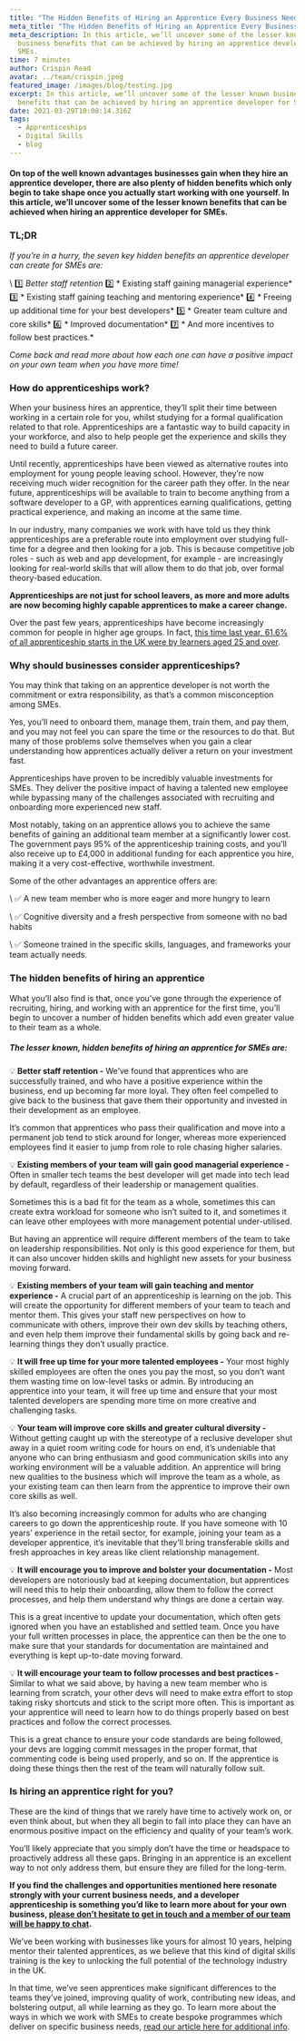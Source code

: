 ```yaml
---
title: "The Hidden Benefits of Hiring an Apprentice Every Business Needs to Know "
meta_title: "The Hidden Benefits of Hiring an Apprentice Every Business Needs to Know "
meta_description: In this article, we’ll uncover some of the lesser known
  business benefits that can be achieved by hiring an apprentice developer for
  SMEs.
time: 7 minutes
author: Crispin Read
avatar: ../team/crispin.jpeg
featured_image: /images/blog/testing.jpg
excerpt: In this article, we’ll uncover some of the lesser known business
  benefits that can be achieved by hiring an apprentice developer for SMEs.
date: 2021-03-29T10:08:14.316Z
tags:
  - Apprenticeships
  - Digital Skills
  - blog
---
```

#### On top of the well known advantages businesses gain when they hire an apprentice developer, there are also plenty of hidden benefits which only begin to take shape once you actually start working with one yourself. In this article, we’ll uncover some of the lesser known benefits that can be achieved when hiring an apprentice developer for SMEs. 

### TL;DR

*If you’re in a hurry, the seven key hidden benefits an apprentice developer can create for SMEs are:*

\    1️⃣  *Better staff retention*
     2️⃣ * Existing staff gaining managerial experience*
     3️⃣ * Existing staff gaining teaching and mentoring experience*
     4️⃣ * Freeing up additional time for your best developers*
     5️⃣ * Greater team culture and core skills*
     6️⃣ * Improved documentation*
     7️⃣ * And more incentives to follow best practices.*

*Come back and read more about how each one can have a positive impact on your own team when you have more time!* 

### How do apprenticeships work?

When your business hires an apprentice, they’ll split their time between working in a certain role for you, whilst studying for a formal qualification related to that role. Apprenticeships are a fantastic way to build capacity in your workforce, and also to help people get the experience and skills they need to build a future career. 

Until recently, apprenticeships have been viewed as alternative routes into employment for young people leaving school. However, they’re now receiving much wider recognition for the career path they offer. In the near future, apprenticeships will be available to train to become anything from a software developer to a GP, with apprentices earning qualifications, getting practical experience, and making an income at the same time. 

In our industry, many companies we work with have told us they think apprenticeships are a preferable route into employment over studying full-time for a degree and then looking for a job. This is because competitive job roles - such as web and app development, for example - are increasingly looking for real-world skills that will allow them to do that job, over formal theory-based education. 

**Apprenticeships are not just for school leavers, as more and more adults are now becoming highly capable apprentices to make a career change.**

Over the past few years, apprenticeships have become increasingly common for people in higher age groups. In fact, [this time last year, 61.6% of all apprenticeship starts in the UK were by learners aged 25 and over](https://explore-education-statistics.service.gov.uk/find-statistics/apprenticeships-and-traineeships/2019-20).

### Why should businesses consider apprenticeships?

You may think that taking on an apprentice developer is not worth the commitment or extra responsibility, as that’s a common misconception among SMEs. 

Yes, you’ll need to onboard them, manage them, train them, and pay them, and you may not feel you can spare the time or the resources to do that. But many of those problems solve themselves when you gain a clear understanding how apprentices actually deliver a return on your investment fast. 

Apprenticeships have proven to be incredibly valuable investments for SMEs. They deliver the positive impact of having a talented new employee while bypassing many of the challenges associated with recruiting and onboarding more experienced new staff. 

Most notably, taking on an apprentice allows you to achieve the same benefits of gaining an additional team member at a significantly lower cost. The government pays 95% of the apprenticeship training costs, and you’ll also receive up to £4,000 in additional funding for each apprentice you hire, making it a very cost-effective, worthwhile investment.

Some of the other advantages an apprentice offers are: 

\    ✅  A new team member who is more eager and more hungry to learn

\    ✅  Cognitive diversity and a fresh perspective from someone with no bad habits 

\    ✅  Someone trained in the specific skills, languages, and frameworks your team actually needs.

### The hidden benefits of hiring an apprentice

What you’ll also find is that, once you’ve gone through the experience of recruiting, hiring, and working with an apprentice for the first time, you’ll begin to uncover a number of hidden benefits which add even greater value to their team as a whole. 

##### The lesser known, hidden benefits of hiring an apprentice for SMEs are:

💡  **Better staff retention -** We’ve found that apprentices who are successfully trained, and who have a positive experience within the business, end up becoming far more loyal. They often feel compelled to give back to the business that gave them their opportunity and invested in their development as an employee. 

It’s common that apprentices who pass their qualification and move into a permanent job tend to stick around for longer, whereas more experienced employees find it easier to jump from role to role chasing higher salaries.

💡  **Existing members of your team will gain good managerial experience -** Often in smaller tech teams the best developer will get made into tech lead by default, regardless of their leadership or management qualities. 

Sometimes this is a bad fit for the team as a whole, sometimes this can create extra workload for someone who isn’t suited to it, and sometimes it can leave other employees with more management potential under-utilised. 

But having an apprentice will require different members of the team to take on leadership responsibilities. Not only is this good experience for them, but it can also uncover hidden skills and highlight new assets for your business moving forward.

💡  **Existing members of your team will gain teaching and mentor experience -** A crucial part of an apprenticeship is learning on the job. This will create the opportunity for different members of your team to teach and mentor them. This gives your staff new perspectives on how to communicate with others, improve their own dev skills by teaching others, and even help them improve their fundamental skills by going back and re-learning things they don’t usually practice.

💡  **It will free up time for your more talented employees -** Your most highly skilled employees are often the ones you pay the most, so you don’t want them wasting time on low-level tasks or admin. By introducing an apprentice into your team, it will free up time and ensure that your most talented developers are spending more time on more creative and challenging tasks. 

💡  **Your team will improve core skills and greater cultural diversity -** Without getting caught up with the stereotype of a reclusive developer shut away in a quiet room writing code for hours on end, it’s undeniable that anyone who can bring enthusiasm and good communication skills into any working environment will be a valuable addition. An apprentice will bring new qualities to the business which will improve the team as a whole, as your existing team can then learn from the apprentice to improve their own core skills as well. 

It’s also becoming increasingly common for adults who are changing careers to go down the apprenticeship route. If you have someone with 10 years’ experience in the retail sector, for example, joining your team as a developer apprentice, it’s inevitable that they’ll bring transferable skills and fresh approaches in key areas like client relationship management. 

💡  **It will encourage you to improve and bolster your documentation -** Most developers are notoriously bad at keeping documentation, but apprentices will need this to help their onboarding, allow them to follow the correct processes, and help them understand why things are done a certain way. 

This is a great incentive to update your documentation, which often gets ignored when you have an established and settled team. Once you have your full written processes in place, the apprentice can then be the one to make sure that your standards for documentation are maintained and everything is kept up-to-date moving forward. 

💡  **It will encourage your team to follow processes and best practices -** Similar to what we said above, by having a new team member who is learning from scratch, your other devs will need to make extra effort to stop taking risky shortcuts and stick to the script more often. This is important as your apprentice will need to learn how to do things properly based on best practices and follow the correct processes.

This is a great chance to ensure your code standards are being followed, your devs are logging commit messages in the proper format, that commenting code is being used properly, and so on. If the apprentice is doing these things then the rest of the team will naturally follow suit. 

### Is hiring an apprentice right for you?

These are the kind of things that we rarely have time to actively work on, or even think about, but when they all begin to fall into place they can have an enormous positive impact on the efficiency and quality of your team’s work. 

You’ll likely appreciate that you simply don’t have the time or headspace to proactively address all these gaps. Bringing in an apprentice is an excellent way to not only address them, but ensure they are filled for the long-term.

**If you find the challenges and opportunities mentioned here resonate strongly with your current business needs, and a developer apprenticeship is something you’d like to learn more about for your own business, [please don’t hesitate to get in touch and a member of our team will be happy to chat](https://thecodersguild.org.uk/contact-us/).** 

We’ve been working with businesses like yours for almost 10 years, helping mentor their talented apprentices, as we believe that this kind of digital skills training is the key to unlocking the full potential of the technology industry in the UK. 

In that time, we’ve seen apprentices make significant differences to the teams they’ve joined, improving quality of work, contributing new ideas, and bolstering output, all while learning as they go. To learn more about the ways in which we work with SMEs to create bespoke programmes which deliver on specific business needs, [read our article here for additional info](https://thecodersguild.org.uk/blog/hiring-developer-apprentice-sme-thrive-2021/).